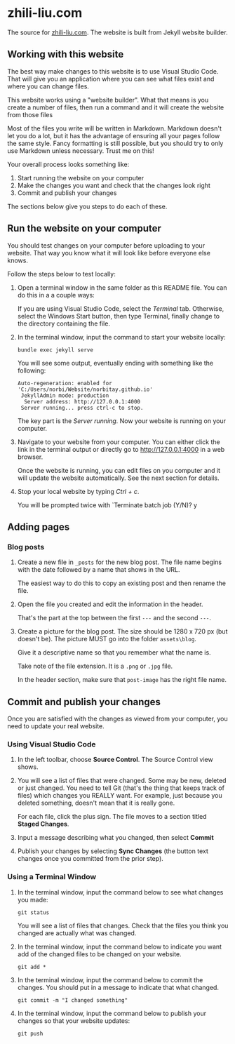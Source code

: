 # zhili-liu.com

The source for [zhili-liu.com](https://zhili-liu.com). The website is built from Jekyll website builder.

## Working with this website

The best way make changes to this website is to use Visual Studio Code. That will give
you an application where you can see what files exist and where you can change files.

This website works using a "website builder". What that means is you create a number of
files, then run a command and it will create the website from those files

Most of the files you write will be written in Markdown. Markdown doesn't let you do a
lot, but it has the advantage of ensuring all your pages follow the same style. Fancy
formatting is still possible, but you should try to only use Markdown unless necessary.
Trust me on this!

Your overall process looks something like:

1. Start running the website on your computer
2. Make the changes you want and check that the changes look right
3. Commit and publish your changes

The sections below give you steps to do each of these.

## Run the website on your computer

You should test changes on your computer before uploading to your website. That way
you know what it will look like before everyone else knows.

Follow the steps below to test locally:

1. Open a terminal window in the same folder as this README file. You can do this in a
   a couple ways:

   If you are using Visual Studio Code, select the *Terminal* tab.
   Otherwise, select the Windows Start button, then type Terminal, finally change to
   the directory containing the file.

2. In the terminal window, input the command to start your website locally:

   `bundle exec jekyll serve`

   You will see some output, eventually ending with something like the following:

   ```
   Auto-regeneration: enabled for 'C:/Users/norbi/Website/norbitay.github.io'
    JekyllAdmin mode: production
     Server address: http://127.0.0.1:4000
    Server running... press ctrl-c to stop.
   ```

   The key part is the *Server running*. Now your website is running on your computer.

3. Navigate to your website from your computer. You can either click the link in the
   terminal output or directly go to http://127.0.0.1:4000 in a web browser.

   Once the website is running, you can edit files on you computer and it will update
   the website automatically. See the next section for details.

4. Stop your local website by typing *Ctrl + c*.

   You will be prompted twice with `Terminate batch job (Y/N)? y

## Adding pages

### Blog posts

1. Create a new file in `_posts` for the new blog post. The file
   name begins with the date followed by a name that shows in the
   URL.
   
   The easiest way to do this to copy an existing post and then
   rename the file.
2. Open the file you created and edit the information in the header.
   
   That's the part at the top between the first `---` and the second
   `---`.
3. Create a picture for the blog post. The size should be
   1280 x 720 px (but doesn't be). The picture MUST go into the folder `assets\blog`.
   
   Give it a descriptive name so that you remember what the name is.
   
   Take note of the file extension. It is a `.png` or `.jpg` file.

   In the header section, make sure that `post-image` has the right file name.

## Commit and publish your changes

Once you are satisfied with the changes as viewed from your computer, you need to update your
real website. 

### Using Visual Studio Code

1. In the left toolbar, choose **Source Control**. The Source Control view shows.

2. You will see a list of files that were changed. Some may be new, deleted or just changed.
   You need to tell Git (that's the thing that keeps track of files) which changes you REALLY
   want. For example, just because you deleted something, doesn't mean that it is really gone.

   For each file, click the plus sign. The file moves to a section titled **Staged Changes**.

3. Input a message describing what you changed, then select **Commit**

4. Publish your changes by selecting **Sync Changes** (the button text changes once you committed from
   the prior step).

### Using a Terminal Window

1. In the terminal window, input the command below to see what changes you made:

   `git status`

   You will see a list of files that changes. Check that the files you think you changed are
   actually what was changed.

2. In the terminal window, input the command below to indicate you want add of the changed
   files to be changed on your website.

   `git add *`

3. In the terminal window, input the command below to commit the changes. You should put in a message
   to indicate that what changed.

   `git commit -m "I changed something"`

4. In the terminal window, input the command below to publish your changes so that your website updates:

   `git push`


